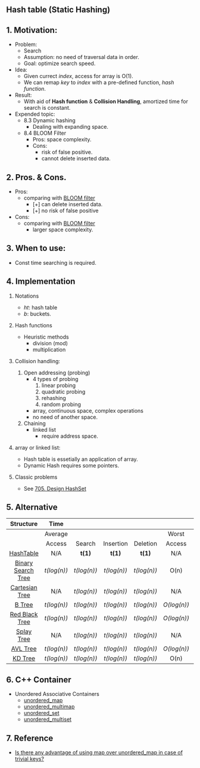 ## Hash table (Static Hashing)
## 1. Motivation: 
- Problem: 
    - Search
    - Assumption: no need of traversal data in order.
    - Goal: optimize search speed.
- Idea:
    - Given currect *index*, access for array is O(1).
    - We can remap *key* to *index* with a pre-defined function, *hash function*.
- Result:
    - With aid of **Hash function** & **Collision Handling**, amortized time for search is constant.
- Expended topic:
    - 8.3 Dynamic hashing
        - Dealing with expanding space.
    - 8.4 BLOOM Filter
        - Pros: space complexity.
        - Cons: 
            - risk of false positive.
            - cannot delete inserted data.

## 2. Pros. & Cons.
- Pros: 
    - comparing with [BLOOM filter](8_4_BLOOM_Filter.md)
        - [+] can delete inserted data.
        - [+] no risk of false positive
- Cons:
    - comparing with [BLOOM filter](8_4_BLOOM_Filter.md)
        - larger space complexity.
    
## 3. When to use:
- Const time searching is required.

## 4. Implementation
1. Notations    
    - *ht*: hash table
    - *b*: buckets.
2. Hash functions
    - Heuristic methods
        - division (mod)
        - multiplication
        
3. Collision handling:
    1. Open addressing (probing)
        - 4 types of probing
            1. linear probing
            2. quadratic probing
            3. rehashing
            4. random probing
        - array, continuous space, complex operations
        - no need of another space.
    2. Chaining
        - linked list
            - require address space.
    
4. array or linked list:
    - Hash table is essetially an application of array.
    - Dynamic Hash requires some pointers.
5. Classic problems
    - See [705. Design HashSet](https://leetcode.com/problems/design-hashset/)

## 5. Alternative



Structure |**Time**| | | | | | | |**Space**
:-----:|:-----:|:-----:|:-----:|:-----:|:-----:|:-----:|:-----:|:-----:|:-----:
 ||Average| | | |Worst| | | |Worst
 ||Access|Search|Insertion|Deletion|Access|Search|Insertion|Deletion|-
[HashTable](../ch8_Hash/8_2_Hashtable.md)|N/A|**t(1)**|**t(1)**|**t(1)**|N/A|O(n)|O(n)|O(n)|O(n)
[Binary Search Tree](../ch5_Tree/5_7_BST.md)|*t(log(n))*|*t(log(n))*|*t(log(n))*|*t(log(n))*|O(n)|O(n)|O(n)|O(n)|O(n)
[Cartesian Tree](../CartesianTree.md)|N/A|*t(log(n))*|*t(log(n))*|*t(log(n))*|N/A|O(n)|O(n)|O(n)|O(n)
[B Tree](../ch11_MultipathSearchTree/11_2_B_Tree.md)|*t(log(n))*|*t(log(n))*|*t(log(n))*|*t(log(n))*|*O(log(n))*|*O(log(n))*|*O(log(n))*|*O(log(n))*|O(n)
[Red Black Tree](../ch10_HigPerformancyBinarySearchTree/10_3_RedBlackTree.md)|*t(log(n))*|*t(log(n))*|*t(log(n))*|*t(log(n))*|*O(log(n))*|*O(log(n))*|*O(log(n))*|*O(log(n))*|O(n)
[Splay Tree](../ch10_HigPerformancyBinarySearchTree/10_4_SplayTree.md)|N/A|*t(log(n))*|*t(log(n))*|*t(log(n))*|N/A|*O(log(n))*|*O(log(n))*|*O(log(n))*|O(n)
[AVL Tree](../ch10_HigPerformancyBinarySearchTree/10_2_AVL_Tree.md)|*t(log(n))*|*t(log(n))*|*t(log(n))*|*t(log(n))*|*O(log(n))*|*O(log(n))*|*O(log(n))*|*O(log(n))*|O(n)
[KD Tree](../Others/KD_Tree.md)|*t(log(n))*|*t(log(n))*|*t(log(n))*|*t(log(n))*|O(n)|O(n)|O(n)|O(n)|O(n)

## 6. C++ Container
- Unordered Associative Containers
    - [unordered_map](../2_Containers/unordered_map/unordered_map.md)
    - [unordered_multimap](../2_Containers/unordered_map/unordered_multimap.md)
    - [unordered_set](../2_Containers/unordered_set/unordered_set.md)
    - [unordered_multiset](../2_Containers/unordered_set/unordered_multiset.md)

## 7. Reference
- [Is there any advantage of using map over unordered_map in case of trivial keys?](https://stackoverflow.com/questions/2196995/is-there-any-advantage-of-using-map-over-unordered-map-in-case-of-trivial-keys)